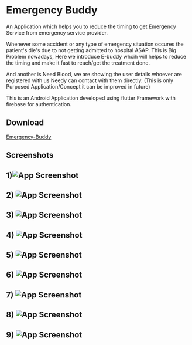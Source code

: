 
# Emergency Buddy

An Application which helps you to reduce the timing to get Emergency Service from emergency service provider.

Whenever some accident or any type of emergency situation occures the patient's die's due to not getting admitted to hospital ASAP. This is Big Problem nowadays, Here we introduce E-buddy whcih will helps to reduce the timing and make it fast to reach/get the treatment done.

And another is Need Blood, we are showing the user details whoever are registered with us Needy can contact with them directly.
(This is only Purposed Application/Concept it can be improved in future)

This is an Android Application developed using flutter Framework with firebase for authentication.

## Download

[Emergency-Buddy](https://raw.githubusercontent.com/slaxminarayan/Emergency-Buddy/main/EBuddy.apk)
## Screenshots
## 1)![App Screenshot](https://github.com/slaxminarayan/Emergency-Buddy/blob/main/Screenshot/1.jpg?raw=true&w=800&h=600)
## 2) ![App Screenshot](https://github.com/slaxminarayan/Emergency-Buddy/blob/main/Screenshot/2.jpg?raw=true)
## 3) ![App Screenshot](https://github.com/slaxminarayan/Emergency-Buddy/blob/main/Screenshot/3.jpg?raw=true)
## 4) ![App Screenshot](https://github.com/slaxminarayan/Emergency-Buddy/blob/main/Screenshot/4.jpg?raw=true)
## 5) ![App Screenshot](https://github.com/slaxminarayan/Emergency-Buddy/blob/main/Screenshot/5.jpg?raw=true)
## 6) ![App Screenshot](https://github.com/slaxminarayan/Emergency-Buddy/blob/main/Screenshot/6.jpg?raw=true)
## 7) ![App Screenshot](https://github.com/slaxminarayan/Emergency-Buddy/blob/main/Screenshot/7.jpg?raw=true)
## 8) ![App Screenshot](https://github.com/slaxminarayan/Emergency-Buddy/blob/main/Screenshot/8.jpg?raw=true)
## 9) ![App Screenshot](https://github.com/slaxminarayan/Emergency-Buddy/blob/main/Screenshot/9.jpg?raw=true)

  

